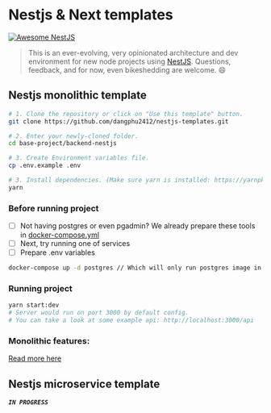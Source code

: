 # Nestjs & Next templates

[![Awesome NestJS](https://img.shields.io/badge/Awesome-NestJS-blue.svg?longCache=true&style=flat-square)](https://github.com/dangphu2412/nestjs-templates)

> This is an ever-evolving, very opinionated architecture and dev environment for new node projects using [NestJS](https://nestjs.com). Questions, feedback, and for now, even bikeshedding are welcome. 😄

## Nestjs monolithic template

```bash
# 1. Clone the repository or click on "Use this template" button.
git clone https://github.com/dangphu2412/nestjs-templates.git

# 2. Enter your newly-cloned folder.
cd base-project/backend-nestjs

# 3. Create Environment variables file.
cp .env.example .env

# 3. Install dependencies. (Make sure yarn is installed: https://yarnpkg.com/lang/en/docs/install)
yarn
```

### Before running project
- [ ] Not having postgres or even pgadmin? We already prepare these tools in [docker-compose.yml](https://github.com/dangphu2412/nestjs-templates/blob/main/base-project/backend-nestjs/docker-compose.yml)
- [ ] Next, try running one of services
- [ ] Prepare .env variables
```bash
docker-compose up -d postgres // Which will only run postgres image in compose
```

### Running project
```bash
yarn start:dev
# Server would run on port 3000 by default config.
# You can take a look at some example api: http://localhost:3000/api
```

### Monolithic features:

[Read more here](https://github.com/dangphu2412/nestjs-templates/tree/main/base-project/backend-nestjs)

## Nestjs microservice template

**_`IN PROGRESS`_**